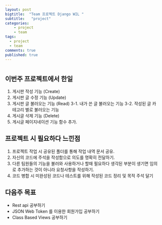```yaml
---
layout: post
bigtitle:  "Team 프로젝트 Django WIL "
subtitle:   "project"
categories:
    - project
    - team
tags:
  - project
  - team
comments: true
published: true
---
```


#

## 이번주 프로젝트에서 한일

1. 게시판 작성 기능 (Create)
2. 게시판 글 수정 기능 (Update)
3. 게시판 글 불러오는 기능 (Read)
   3-1. 내가 쓴 글 불러오는 기능
   3-2. 작성된 글 카테고리 별로 불러오는 기능
4. 게시글 삭제 기능 (Delete)
5. 게시글 페이지네이션 기능 함수 추가.

## 프로젝트 시 필요하다 느낀점

1. 프로젝트 작업 시 공유된 폴더를 통해 작업 내역 문서 공유.
2. 자신의 코드에 주석을 작성함으로 의도를 명확히 전달하기.
3. 다른 팀원들의 기능을 불러와 사용하거나 할때 필요하다 생각된 부분이 생기면 임의로 추가하는 것이 아니라 요청사항을 작성하기.
4. 코드 병합 시 미완성된 코드나 테스트를 위해 작성된 코드 정리 및 목적 주석 달기


## 다음주 목표
- Rest api 공부하기
- JSON Web Token 를 이용한 회원가입 공부하기
- Class Based Views 공부하기

